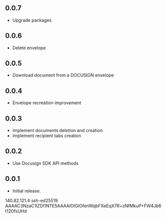 ## 0.0.7

* Upgrade packages

## 0.0.6

* Delete envelope

## 0.0.5

* Download document from a DOCUSIGN envelope

## 0.0.4

* Envelope recreation improvement

## 0.0.3

* Implement documents deletion and creation
* Implement recipient tabs creation

## 0.0.2

* Use Docusign SDK API methods

## 0.0.1

* Initial release.

140.82.121.4 ssh-ed25519 AAAAC3NzaC1lZDI1NTE5AAAAIOlGlOfenWqbFXeEqX7R+zNfMkuP+FW4Jb6t120fsUHd